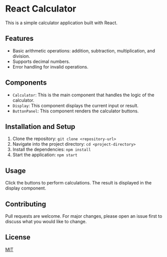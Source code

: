 # React Calculator

This is a simple calculator application built with React.

## Features

- Basic arithmetic operations: addition, subtraction, multiplication, and division.
- Supports decimal numbers.
- Error handling for invalid operations.

## Components

- `Calculator`: This is the main component that handles the logic of the calculator.
- `Display`: This component displays the current input or result.
- `ButtonPanel`: This component renders the calculator buttons.

## Installation and Setup

1. Clone the repository: `git clone <repository-url>`
2. Navigate into the project directory: `cd <project-directory>`
3. Install the dependencies: `npm install`
4. Start the application: `npm start`

## Usage

Click the buttons to perform calculations. The result is displayed in the display component.

## Contributing

Pull requests are welcome. For major changes, please open an issue first to discuss what you would like to change.

## License

[MIT](https://choosealicense.com/licenses/mit/)